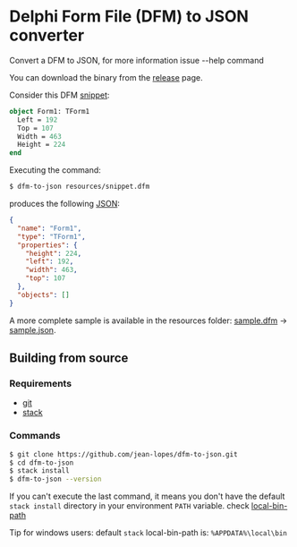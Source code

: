 # Delphi Form File (DFM) to JSON converter

Convert a DFM to JSON, for more information issue --help command

You can download the binary from the [release](https://github.com/jean-lopes/dfm-to-json/releases) page.

Consider this DFM [snippet](resources/snippet.dfm):
```pascal
object Form1: TForm1
  Left = 192
  Top = 107
  Width = 463
  Height = 224
end
```
Executing the command:
```bash
$ dfm-to-json resources/snippet.dfm
```
produces the following [JSON](resources/snippet.json):
```json
{
  "name": "Form1",
  "type": "TForm1",
  "properties": {
    "height": 224,
    "left": 192,
    "width": 463,
    "top": 107
  },
  "objects": []
}
```

A more complete sample is available in the resources folder: [sample.dfm](resources/sample.dfm) -> [sample.json](resources/sample.json).

## Building from source

### Requirements
- [git](https://git-scm.com/)
- [stack](https://docs.haskellstack.org)

### Commands
```bash
$ git clone https://github.com/jean-lopes/dfm-to-json.git
$ cd dfm-to-json
$ stack install
$ dfm-to-json --version
```

If you can't execute the last command, it means you don't have the default `stack install` directory in your environment `PATH` variable. check [local-bin-path](https://docs.haskellstack.org/en/v1.5.1/yaml_configuration/#local-bin-path)

Tip for windows users: default `stack` local-bin-path is: `%APPDATA%\local\bin`


